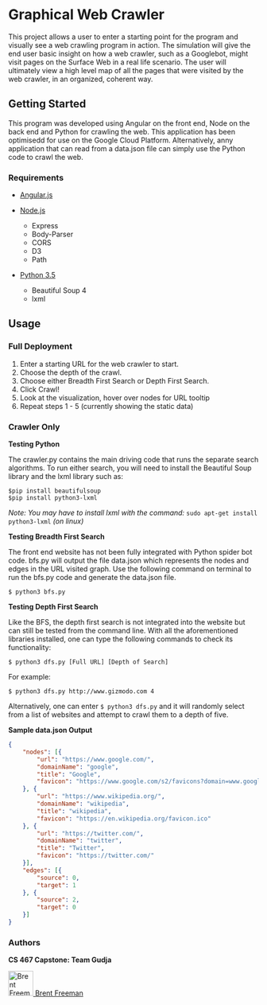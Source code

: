 # Graphical Web Crawler

This project allows a user to enter a starting point for the program and visually see a web crawling
program in action. The simulation will give the end user basic insight on how a web crawler, such as a
Googlebot, might visit pages on the Surface Web in a real life scenario. The user will ultimately view a
high level map of all the pages that were visited by the web crawler, in an organized, coherent way. 


## Getting Started
This program was developed using Angular on the front end, Node on the back end and Python for crawling the web. This application has been optimisedd for use on the Google Cloud Platform. Alternatively, anny application that can read from a data.json file can simply use the Python code to crawl the web.

### Requirements
- [Angular.js](https://angular.io/)
 
- [Node.js](https://nodejs.org/)
  - Express
  - Body-Parser
  - CORS
  - D3
  - Path
- [Python 3.5](https://www.python.org/)
  - Beautiful Soup 4
  - lxml

## Usage

### Full Deployment
1. Enter a starting URL for the web crawler to start.
2. Choose the depth of the crawl.
3. Choose either Breadth First Search or Depth First Search.
4. Click Crawl!
5. Look at the visualization, hover over nodes for URL tooltip
6. Repeat steps 1 - 5 (currently showing the static data)

### Crawler Only
**Testing Python**

The crawler.py contains the main driving code that runs the separate search algorithms. To run either
search, you will need to install the Beautiful Soup library and the lxml library such as:
```shell
$pip install beautifulsoup
$pip install python3-lxml
```
_Note: You may have to install lxml with the command:_ ```sudo apt-get install python3-lxml``` _(on linux)_

**Testing Breadth First Search**

The front end website has not been fully integrated with Python spider bot code.
bfs.py will output the file data.json which represents the nodes and edges in the URL visited graph.
Use the following command on terminal to run the bfs.py code and generate the data.json file.
```shell
$ python3 bfs.py
```
**Testing Depth First Search**

Like the BFS, the depth first search is not integrated into the website but can still be tested from the
command line. With all the aforementioned libraries installed, one can type the following commands to
check its functionality: 
```shell 
$ python3 dfs.py [Full URL] [Depth of Search]
``` 
For example:
```shell
$ python3 dfs.py http://www.gizmodo.com 4
```
Alternatively, one can enter ```$ python3 dfs.py``` and it will randomly select from a list of websites and
attempt to crawl them to a depth of five.

**Sample data.json Output**
```json
{
    "nodes": [{
        "url": "https://www.google.com/",
        "domainName": "google",
        "title": "Google",
        "favicon": "https://www.google.com/s2/favicons?domain=www.google.com"
    }, {
        "url": "https://www.wikipedia.org/",
        "domainName": "wikipedia",
        "title": "wikipedia",
        "favicon": "https://en.wikipedia.org/favicon.ico"
    }, {
        "url": "https://twitter.com/",
        "domainName": "twitter",
        "title": "Twitter",
        "favicon": "https://twitter.com/"
    }],
    "edges": [{
        "source": 0,
        "target": 1
    }, {
        "source": 2,
        "target": 0
    }]
}
```
### Authors ###
**CS 467 Capstone: Team Gudja**

<a href="https://github.com/freeman-bw">
  <img src="https://avatars2.githubusercontent.com/u/29698652?s=96&v=4" alt="Brent Freeman" width="50" height="50">
 Brent Freeman </a>
